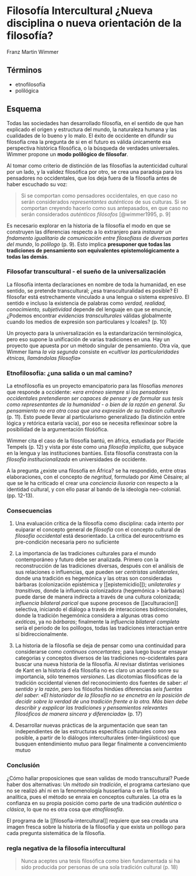 # Filosofía Intercultural ¿Nueva disciplina o nueva orientación de la filosofía?
Franz Martin Wimmer


## Términos

- etnofilosofía
- polilógica

## Esquema

Todas las sociedades han desarrollado filosofía, en el sentido de que han explicado el origen y estructura del mundo, la naturaleza humana y las cualidades de lo bueno y lo malo. El éxito de occidente en difundir su filosofía crea la pregunta de si en el futuro es válida únicamente esa perspectiva histórica filosófica, o la búsqueda de verdades universales. Wimmer propone un **modo polilógico de filosofar**.

Al tomar como criterio de distinción de las filosofías la autenticidad cultural por un lado, y la validez filosófica por otro, se crea una paradoja para los pensadores no occidentales, que los deja fuera de la filosofía antes de haber escuchado su voz:

>Si se comportan como pensadores occidentales, en que caso no serán considerados *representantes auténticos* de sus culturas. Si se comportan creyendo hacerlo como sus antepasados, en que caso no serán considerados *auténticos filósofos* [@wimmer1995, p. 9]

Es necesario explorar en la historia de la filosofía el modo en que se construyen las diferencias respecto a lo extranjero para *instaurar un fndamento igualitario de comunicación entre filosofíass de diversas partes del mundo*, lo *polílogo* (p. 9). Esto implica **presuponer que todas las tradiciones de pensamiento son equivalentes epistemológicamente a todas las demás**.

### Filosofar transcultural - el sueño de la universalización

La filosofía intenta declaraciones en nombre de toda la humanidad, en ese sentido, se pretende transcultural; ¿esa transculturalidad es posible? El filosofar está estrechamente vinculado a una lengua o sistema expresivo. El sentido e incluso la existencia de palabras como *verdad, realidad, conocimiento, subjetividad* depende del lenguaje en que se enuncie, ¿Podemos encontrar *evidencias transculturales* válidas globalmente cuando los medios de expresión son particulares y lcoales? (p. 10)

Un proyecto para la universalización es la estandarización terminológica, pero eso supone la unificación de varias tradiciones en una. Hay un proyecto que apuesta por un método singular de pensamiento. Otra vía, que Wimmer llama *la vía segunda* consiste en *«cultivar las particularidades étnicas, llamándolas filosofía»*

### Etnofilosofía: ¿una salida o un mal camino?

La etnofilosofía es un proyecto emancipatorio para las filosofías *menores* que responde a occidente: *«era erróneo siempre si los pensadores occidentales pretendieran ser capaces de pensar y de formular sus tesis como representantes de la humanidad - o bien de la razón en general. Su pensamiento no era otra cosa que una expresión de su tradición cultural»* (p. 11). Esto puede llevar al particularismo generalizado (la distinción entre lógica y retórica estaría vacía), por eso se necesita reflexinoar sobre la posibilidad de la argumentación filośófica.

Wimmer cita el caso de la filosofía bantú, en áfrica, estudiada por Placide Tempels (p. 12) y vista por éste como una *filosofía implícita*, que subyace en la lengua y las instituciones bantúes. Esta filosofía constrasta con la *filosofía institucionalizada* en universidades de occidente.

A la pregunta ¿existe una filosofía en África? se ha respondido, entre otras elaboraciones, con el concepto de *negritud*, formulado por Aimé Césaire; al que se le ha criticado el crear una *conciencia ilusoria* con respecto a la identidad cultural, y con ello pasar al bando de la ideología neo-colonial. (pp. 12-13).

### Consecuencias

1. Una evaluación crítica de la filosofía como disciplina: cada intento por euiparar el concepto general de *filosofía* con el concepto cultural de *filosofía occidental* está desorientado. La crítica del eurocentrismo es pre-condición necesaria pero no suficiente

2. La importancia de las tradiciones culturales para el mundo contemporáneo y futuro debe ser analizada. Primero con la reconstrucción de las tradiciones diversas, después con el análisis de sus relaciones o influencias, que pueden ser *centristas unilaterales*, donde una tradición es hegemónica y las otras son consideradas bárbaras (colonización epistémica y [[epistemicidio]]); *unilaterales y transitivas*, donde la influencia colonizadora (hegemónica > bárbaras) puede darse de manera indirecta a través de una cultura colonizada; *influencia bilateral parical* que supone procesos de [[aculturacion]] selectiva, iniciando el diálogo a través de interacciones bidireccionales, donde la tradición hegemónica considera a algunas otras como *exóticas*, ya no *bárbaras*; finalmente la *influencia bilateral completa* sería el periodo de los polílogos, todas las tradiciones interactúan entre sí bidireccionalmente.

3. La historia de la filosofía se deja de pensar como una continuidad para considerarse como *continuos concertantes*; para luego buscar ensayar categorías y conceptos diversos de las tradiciones no-ocidentales para buscar una nueva historia de la filosofía. Al revisar distintas verisiones de Kant en la historia d ela filosofía no es claro un acuerdo sonre su importancia, sólo tenemos *versiones*. Las dicotomías filosóficas de la tradición occidental vienen del reconocimiento dos fuentes de saber: *el sentido y la razón*, pero los filósofos hindúes diferencias *seis fuentes del saber*: *«El historiador de la filosofía no se encnetra en la posición de decidir sobre la verdad de una tradición frente a la otra. Más bien debe describir y expplicar las tradiciones y pensamientos relevantes filosóficos de manera sincera y diferenciada»* (p. 17)

4. Desarrollar nuevas prácticas de la argumentación que sean tan independientes de las estructuras específicas culturales como sea posible, a partir de lo diálogos interculturales (inter-lingüísticos) que busquen entendimiento mutuo para llegar finalmente a convencimiento mutuo

### Conclusión

¿Cómo hallar proposiciones que sean validas de modo transcultural? Puede haber dos alternativas: Un *método sin tradición*, el programa cartesiano que no se realizó ahí ni en la fenomenología husserliana o en la filosofía analítica, pues el método se enraia en conceptos culturales. La otra es la confianza en su propia posición como parte de una tradición *auténtica* o *clásica*, lo que no es otra cosa que *etnofilosofía*.

El programa de la [[filosofia-intercultural]] requiere que sea creada una imagen fresca sobre la historia de la filosofía y que exista un polílogo para cada pregunta sistemática de la filosofía.

### regla negativa de la filosofía intercultural

>Nunca aceptes una tesis filosófica como bien fundamentada si ha sido producida por personas de una sola tradición cultural (p. 18)

